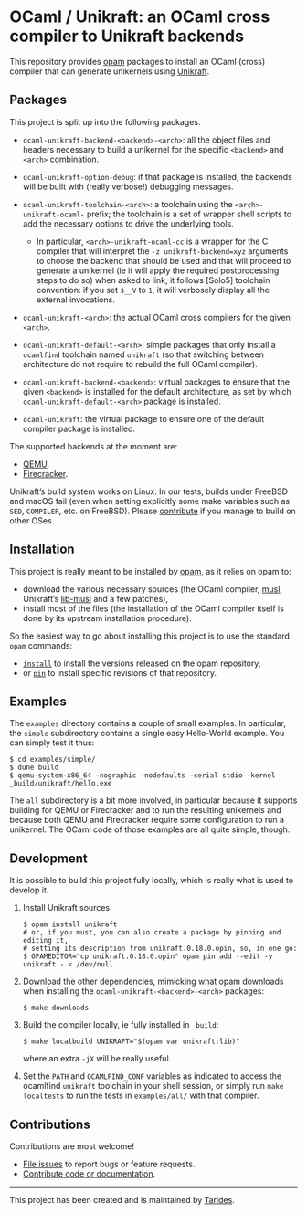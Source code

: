 # OCaml / Unikraft: an OCaml cross compiler to Unikraft backends

This repository provides [opam] packages to install an OCaml (cross) compiler
that can generate unikernels using [Unikraft].

[opam]: https://opam.ocaml.org
[Unikraft]: https://unikraft.org


## Packages

This project is split up into the following packages.

- `ocaml-unikraft-backend-<backend>-<arch>`: all the object files and headers
  necessary to build a unikernel for the specific `<backend>` and `<arch>`
  combination.

- `ocaml-unikraft-option-debug`: if that package is installed, the backends will
  be built with (really verbose!) debugging messages.

- `ocaml-unikraft-toolchain-<arch>`: a toolchain using the
  `<arch>-unikraft-ocaml-` prefix; the toolchain is a set of wrapper shell
  scripts to add the necessary options to drive the underlying tools.
  - In particular, `<arch>-unikraft-ocaml-cc` is a wrapper for the C compiler
    that will interpret the `-z unikraft-backend=xyz` arguments to choose the
    backend that should be used and that will proceed to generate a unikernel
    (ie it will apply the required postprocessing steps to do so) when asked to
    link; it follows [Solo5] toolchain convention: if you set `$__V` to `1`, it
    will verbosely display all the external invocations.

- `ocaml-unikraft-<arch>`: the actual OCaml cross compilers for the given `<arch>`.

- `ocaml-unikraft-default-<arch>`: simple packages that only install a
  `ocamlfind` toolchain named `unikraft` (so that switching between architecture
  do not require to rebuild the full OCaml compiler).

- `ocaml-unikraft-backend-<backend>`: virtual packages to ensure that the given
  `<backend>` is installed for the default architecture, as set by which
  `ocaml-unikraft-default-<arch>` package is installed.

- `ocaml-unikraft`: the virtual package to ensure one of the default compiler
  package is installed.

The supported backends at the moment are:

- [QEMU],
- [Firecracker].

[QEMU]: https://www.qemu.org/
[Firecracker]: https://firecracker-microvm.github.io/

Unikraft’s build system works on Linux. In our tests, builds under FreeBSD and
macOS fail (even when setting explicitly some make variables such as `SED`,
`COMPILER`, etc. on FreeBSD). Please [contribute](#contributions) if you manage
to build on other OSes.


## Installation

This project is really meant to be installed by [opam], as it relies on opam to:

- download the various necessary sources (the OCaml compiler, [musl], Unikraft’s
  [lib-musl] and a few patches),
- install most of the files (the installation of the OCaml compiler itself is
  done by its upstream installation procedure).

So the easiest way to go about installing this project is to use the standard
`opam` commands:
- [`install`] to install the versions released on the opam repository,
- or [`pin`] to install specific revisions of that repository.

[musl]: https://musl.libc.org/
[lib-musl]: https://github.com/unikraft/lib-musl
[`install`]: https://opam.ocaml.org/doc/Usage.html#opam-install
[`pin`]: https://opam.ocaml.org/doc/Usage.html#opam-pin


## Examples

The `examples` directory contains a couple of small examples. In particular, the
`simple` subdirectory contains a single easy Hello-World example. You can simply
test it thus:

```
$ cd examples/simple/
$ dune build
$ qemu-system-x86_64 -nographic -nodefaults -serial stdio -kernel _build/unikraft/hello.exe
```

The `all` subdirectory is a bit more involved, in particular because it supports
building for QEMU or Firecracker and to run the resulting unikernels and because
both QEMU and Firecracker require some configuration to run a unikernel. The
OCaml code of those examples are all quite simple, though.


## Development

It is possible to build this project fully locally, which is really what is used
to develop it.

1.  Install Unikraft sources:

    ```
    $ opam install unikraft
    # or, if you must, you can also create a package by pinning and editing it,
    # setting its description from unikraft.0.18.0.opin, so, in one go:
    $ OPAMEDITOR="cp unikraft.0.18.0.opin" opam pin add --edit -y unikraft - < /dev/null
    ```

2.  Download the other dependencies, mimicking what opam downloads when
    installing the `ocaml-unikraft-<backend>-<arch>` packages:

    ```
    $ make downloads
    ```

3.  Build the compiler locally, ie fully installed in `_build`:

    ```
    $ make localbuild UNIKRAFT="$(opam var unikraft:lib)"
    ```

    where an extra `-jX` will be really useful.

4.  Set the `PATH` and `OCAMLFIND_CONF` variables as indicated to access the
    ocamlfind `unikraft` toolchain in your shell session, or simply run
    `make localtests` to run the tests in `examples/all/` with that compiler.


## Contributions

Contributions are most welcome!

- [File issues](https://github.com/mirage/ocaml-unikraft/issues) to report bugs
  or feature requests.
- [Contribute code or documentation](./CONTRIBUTING.md).

---

This project has been created and is maintained by
[Tarides](https://tarides.com).
